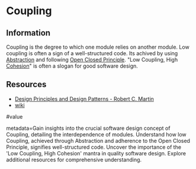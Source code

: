 # Coupling

## Information

Coupling is the degree to which one module relies on another module. Low coupling is often a sign of a well-structured code. Its achived by using [Abstraction](https://github.com/vimcki/design-principles/blob/master/Abstraction.md) and following [Open Closed Principle](https://github.com/vimcki/design-principles/blob/master/Open%20Closed%20Principle.md). "Low Coupling, High [Cohesion](https://github.com/vimcki/design-principles/blob/master/Cohesion.md)" is often a slogan for good software design.

## Resources

- [Design Principles and Design Patterns - Robert C. Martin](http://staff.cs.utu.fi/~jounsmed/doos_06/material/DesignPrinciplesAndPatterns.pdf)
- [wiki](https://en.wikipedia.org/wiki/Coupling_(computer_programming))

#value

metadata=Gain insights into the crucial software design concept of Coupling, detailing the interdependence of modules. Understand how low Coupling, achieved through Abstraction and adherence to the Open Closed Principle, signifies well-structured code. Uncover the importance of the 'Low Coupling, High Cohesion' mantra in quality software design. Explore additional resources for comprehensive understanding.
